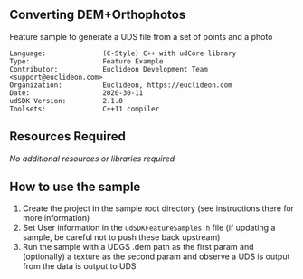 ## Converting DEM+Orthophotos

<!-- TODO: Write a brief abstract explaining this sample -->
Feature sample to generate a UDS file from a set of points and a photo

<!-- TODO: Fill this section below with metadata about this sample-->
```
Language:              (C-Style) C++ with udCore library
Type:                  Feature Example
Contributor:           Euclideon Development Team <support@euclideon.com>
Organization:          Euclideon, https://euclideon.com
Date:                  2020-30-11
udSDK Version:         2.1.0
Toolsets:              C++11 compiler
```

## Resources Required
<!-- TODO: Fill this section below with the resources required to do this sample-->
_No additional resources or libraries required_

## How to use the sample
<!-- TODO: Explain how this sample can be used and what is required to get it running -->
1. Create the project in the sample root directory (see instructions there for more information)
2. Set User information in the `udSDKFeatureSamples.h` file (if updating a sample, be careful not to push these back upstream)
3. Run the sample with a UDGS .dem path as the first param and (optionally) a texture as the second param and observe a UDS is output from the data is output to UDS

<!-- End -->
